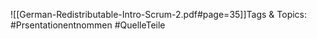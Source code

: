 
![[German-Redistributable-Intro-Scrum-2.pdf#page=35]]Tags & Topics:
   #Prsentationentnommen
   #QuelleTeile